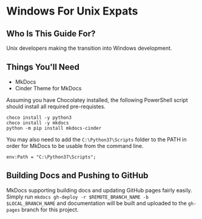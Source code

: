 # Windows For Unix Expats

## Who Is This Guide For?

Unix developers making the transition into Windows development.

## Things You'll Need

* MkDocs
* Cinder Theme for MkDocs

Assuming you have Chocolatey installed, the following PowerShell script should install all required pre-requistes.

```shell
choco install -y python3
choco install -y mkdocs
python -m pip install mkdocs-cinder
```
You may also need to add the `C:\Python37\Scripts` folder to the PATH in order for MkDocs to be usable from the command line.

```shell
env:Path = "C:\Python37\Scripts";
```

## Building Docs and Pushing to GitHub

MkDocs supporting building docs and updating GitHub pages fairly easily. Simply run `mkdocs gh-deploy -r $REMOTE_BRANCH_NAME -b $LOCAL_BRANCH_NAME`
and documentation will be built and uploaded to the `gh-pages` branch for
this project.
